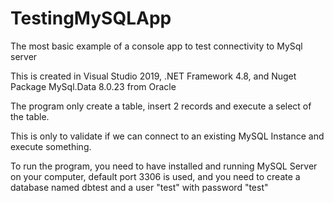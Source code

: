 # TestingMySQLApp
The most basic example of a console app to test connectivity to MySql server

This is created in Visual Studio 2019, .NET Framework 4.8, and Nuget Package MySql.Data 8.0.23 from Oracle

The program only create a table, insert 2 records and execute a select of the table.

This is only to validate if we can connect to an existing MySQL Instance and execute something.

To run the program, you need to have installed and running MySQL Server on your computer, default port 3306 is used, and you need to create a database named dbtest and a user "test" with password "test"
